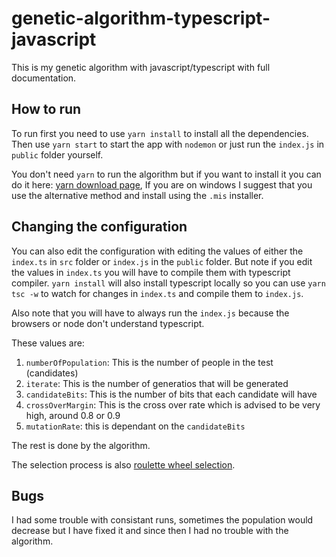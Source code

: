 # genetic-algorithm-typescript-javascript
This is my genetic algorithm with javascript/typescript with full documentation.

## How to run
To run first you need to use `yarn install` to install all the dependencies. Then use `yarn start` to start the app with `nodemon` or just run the `index.js` in `public` folder yourself.

You don't need `yarn` to run the algorithm but if you want to install it you can do it here: [yarn download page](https://classic.yarnpkg.com/en/docs/install/#windows-stable), If you are on windows I suggest that you use the alternative method and install using the `.mis` installer.

## Changing the configuration
You can also edit the configuration with editing the values of either the `index.ts` in `src` folder or `index.js` in the `public` folder. But note if you edit the values in `index.ts` you will have to compile them with typescript compiler. `yarn install` will also install typescript locally so you can use `yarn tsc -w` to watch for changes in `index.ts` and compile them to `index.js`.

Also note that you will have to always run the `index.js` because the browsers or node don't understand typescript.

These values are:
1. `numberOfPopulation`: This is the number of people in the test (candidates)
2. `iterate`: This is the number of generatios that will be generated
3. `candidateBits`: This is the number of bits that each candidate will have
4. `crossOverMargin`: This is the cross over rate which is advised to be very high, around 0.8 or 0.9
5. `mutationRate`: this is dependant on the `candidateBits`

The rest is done by the algorithm.

The selection process is also [roulette wheel selection](https://en.wikipedia.org/wiki/Fitness_proportionate_selection).


## Bugs
I had some trouble with consistant runs, sometimes the population would decrease but I have fixed it and since then I had no trouble with the algorithm.
